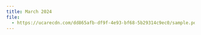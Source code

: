 ```yaml
---
title: March 2024
file:
  - https://ucarecdn.com/dd865afb-df9f-4e93-bf68-5b29314c9ec0/sample.pdf
---
```

